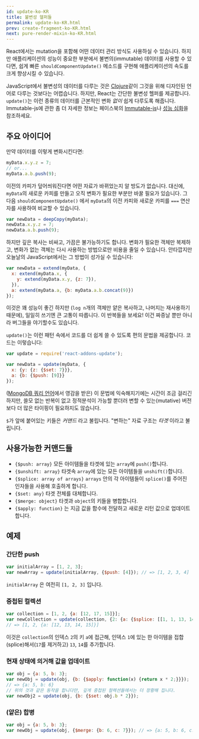 ```yaml
---
id: update-ko-KR
title: 불변성 헬퍼들
permalink: update-ko-KR.html
prev: create-fragment-ko-KR.html
next: pure-render-mixin-ko-KR.html
---
```


React에서는 mutation을 포함해 어떤 데이터 관리 방식도 사용하실 수 있습니다. 하지만 애플리케이션의 성능이 중요한 부분에서 불변의(immutable) 데이터를 사용할 수 있다면, 쉽게 빠른 `shouldComponentUpdate()` 메소드를 구현해 애플리케이션의 속도를 크게 향상시킬 수 있습니다.

JavaScript에서 불변성의 데이터를 다루는 것은 [Clojure](http://clojure.org/)같이 그것을 위해 디자인된 언어로 다루는 것보다는 어렵습니다. 하지만, React는 간단한 불변성 헬퍼를 제공합니다. `update()`는 이런 종류의 데이터를 근본적인 변화 *없이*  쉽게 다루도록 해줍니다. Immutable-js에 관한 좀 더 자세한 정보는 페이스북의 [Immutable-js](https://facebook.github.io/immutable-js/docs/)나 [성능 심화](/docs/docs/11-advanced-performance.ko-KR.md)을 참조하세요.

## 주요 아이디어

만약 데이터를 이렇게 변화시킨다면:

```js
myData.x.y.z = 7;
// or...
myData.a.b.push(9);
```

이전의 카피가 덮어씌워진다면 어떤 자료가 바뀌었는지 알 방도가 없습니다. 대신에, `myData`의 새로운 카피를 만들고 오직 변화가 필요한 부분만 바꿀 필요가 있습니다. 그 다음 `shouldComponentUpdate()` 에서  `myData`의 이전 카피와 새로운 카피를 `===` 연산자를 사용하여 비교할 수 있습니다.

```js
var newData = deepCopy(myData);
newData.x.y.z = 7;
newData.a.b.push(9);
```

하지만 깊은 복사는 비싸고, 가끔은 불가능하기도 합니다. 변화가 필요한 객체만 복제하고, 변화가 없는 객체는 다시 사용하는 방법으로만 비용을 줄일 수 있습니다. 안타깝지만 오늘날의 JavaScript에서는 그 방법이 성가실 수 있습니다:

```js
var newData = extend(myData, {
  x: extend(myData.x, {
    y: extend(myData.x.y, {z: 7}),
  }),
  a: extend(myData.a, {b: myData.a.b.concat(9)})
});
```

이것은 꽤 성능이 좋긴 하지만 (`log n`개의 객체만 얕은 복사하고, 나머지는 재사용하기 때문에), 일일히 쓰기엔 큰 고통이 따릅니다. 이 반복들을 보세요! 이건 짜증날 뿐만 아니라 버그들을 야기할수도 있습니다.

`update()`는 이런 패턴 속에서 코드를 더 쉽게 쓸 수 있도록 편의 문법을 제공합니다. 코드는 이렇습니다:

```js
var update = require('react-addons-update');

var newData = update(myData, {
  x: {y: {z: {$set: 7}}},
  a: {b: {$push: [9]}}
});
```

([MongoDB 쿼리 언어](http://docs.mongodb.org/manual/core/crud-introduction/#query)에서 영감을 받은) 이 문법에 익숙해지기에는 시간이 조금 걸리긴 하지만, 쓸모 없는 반복이 없고 정적분석이 가능할 뿐더러 변할 수 있는(mutative) 버전보다 더 많은 타이핑이 필요하지도 않습니다.


`$`가 앞에 붙어있는 키들은 *커맨드* 라고 불립니다. "변하는" 자료 구조는 *타겟* 이라고 불립니다.

## 사용가능한 커맨드들

  * `{$push: array}` 모든 아이템들을 타겟에 있는 `array`에 `push()`합니다.
  * `{$unshift: array}` 타겟속 `array`에 있는 모든 아이템들을 `unshift()`합니다.
  * `{$splice: array of arrays}` `arrays` 안의 각 아이템들이 `splice()`를 주어진 인자들을 사용해 호출하게 합니다.
  * `{$set: any}` 타겟 전체를 대체합니다.
  * `{$merge: object}` 타겟과 `object`의 키들을 병합합니다.
  * `{$apply: function}` 는 지금 값을 함수에 전달하고 새로운 리턴 값으로 업데이트합니다.

## 예제

### 간단한 push

```js
var initialArray = [1, 2, 3];
var newArray = update(initialArray, {$push: [4]}); // => [1, 2, 3, 4]
```
`initialArray` 은 여전히 `[1, 2, 3]` 입니다.

### 중첩된 컬렉션

```js
var collection = [1, 2, {a: [12, 17, 15]}];
var newCollection = update(collection, {2: {a: {$splice: [[1, 1, 13, 14]]}}});
// => [1, 2, {a: [12, 13, 14, 15]}]
```
이것은 `collection`의 인덱스 `2`의 키 `a`에 접근해, 인덱스 `1`에 있는 한 아이템을 접합(splice)해서(`17`를 제거하고) `13`, `14`를 추가합니다.

### 현재 상태에 의거해 값을 업데이트

```js
var obj = {a: 5, b: 3};
var newObj = update(obj, {b: {$apply: function(x) {return x * 2;}}});
// => {a: 5, b: 6}
// 위의 것과 같은 동작을 합니다만, 깊게 중첩된 컬렉션들에서는 더 장황해 집니다.
var newObj2 = update(obj, {b: {$set: obj.b * 2}});
```

### (얕은) 합병

```js
var obj = {a: 5, b: 3};
var newObj = update(obj, {$merge: {b: 6, c: 7}}); // => {a: 5, b: 6, c: 7}
```
